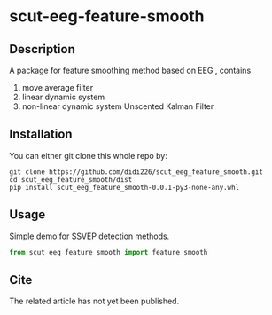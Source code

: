 # scut-eeg-feature-smooth

## Description

A package for  feature smoothing method based on EEG , contains 

1. move average filter
2. linear dynamic system
3. non-linear dynamic system Unscented Kalman Filter



## Installation

You can either git clone this whole repo by:

```
git clone https://github.com/didi226/scut_eeg_feature_smooth.git
cd scut_eeg_feature_smooth/dist
pip install scut_eeg_feature_smooth-0.0.1-py3-none-any.whl
```

## Usage

Simple demo for SSVEP detection methods.

```python
from scut_eeg_feature_smooth import feature_smooth
```

## Cite 

The related article has not yet been published.